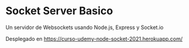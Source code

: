 # Socket Server Basico
Un servidor de Websockets usando Node.js, Express y Socket.io

Desplegado en https://curso-udemy-node-socket-2021.herokuapp.com/